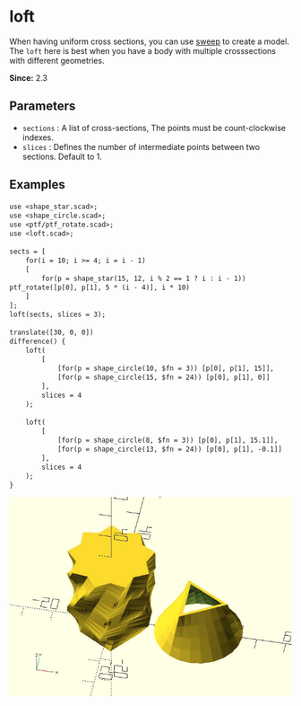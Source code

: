 # loft

When having uniform cross sections, you can use [sweep](https://openhome.cc/eGossip/OpenSCAD/lib3x-sweep.html) to create a model. The `loft` here is best when you have a body with multiple crosssections with different geometries. 

**Since:** 2.3

## Parameters

- `sections` : A list of cross-sections, The points must be count-clockwise indexes.
- `slices` : Defines the number of intermediate points between two sections. Default to 1.

## Examples

	use <shape_star.scad>;
	use <shape_circle.scad>;
	use <ptf/ptf_rotate.scad>;
	use <loft.scad>;
		
	sects = [
		for(i = 10; i >= 4; i = i - 1)
		[
			for(p = shape_star(15, 12, i % 2 == 1 ? i : i - 1)) ptf_rotate([p[0], p[1], 5 * (i - 4)], i * 10)
		]
	];
	loft(sects, slices = 3);

	translate([30, 0, 0])
	difference() {
		loft(
			[
				[for(p = shape_circle(10, $fn = 3)) [p[0], p[1], 15]],
				[for(p = shape_circle(15, $fn = 24)) [p[0], p[1], 0]]        
			],
			slices = 4
		);

		loft(
			[
				[for(p = shape_circle(8, $fn = 3)) [p[0], p[1], 15.1]],
				[for(p = shape_circle(13, $fn = 24)) [p[0], p[1], -0.1]]        
			],
			slices = 4
		);    
	}

![loft](images/lib3x-loft-1.JPG)




